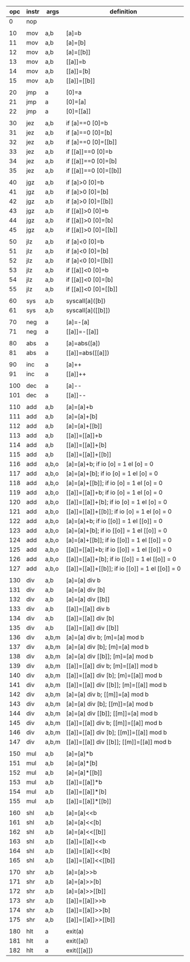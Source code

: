 | opc | instr | args   | definition                                     |
|-----|-------|--------|------------------------------------------------|
| 0   | nop   |        |                                                |
|                                                                       |
| 10  | mov   | a,b    | [a]=b                                          |
| 11  | mov   | a,b    | [a]=[b]                                        |
| 12  | mov   | a,b    | [a]=[[b]]                                      |
| 13  | mov   | a,b    | [[a]]=b                                        |
| 14  | mov   | a,b    | [[a]]=[b]                                      |
| 15  | mov   | a,b    | [[a]]=[[b]]                                    |
|                                                                       |
| 20  | jmp   | a      | [0]=a                                          |
| 21  | jmp   | a      | [0]=[a]                                        |
| 22  | jmp   | a      | [0]=[[a]]                                      |
|                                                                       |
| 30  | jez   | a,b    | if [a]==0 [0]=b                                |
| 31  | jez   | a,b    | if [a]==0 [0]=[b]                              |
| 32  | jez   | a,b    | if [a]==0 [0]=[[b]]                            |
| 33  | jez   | a,b    | if [[a]]==0 [0]=b                              |
| 34  | jez   | a,b    | if [[a]]==0 [0]=[b]                            |
| 35  | jez   | a,b    | if [[a]]==0 [0]=[[b]]                          |
|     |       |        |                                                |
| 40  | jgz   | a,b    | if [a]>0 [0]=b                                 |
| 41  | jgz   | a,b    | if [a]>0 [0]=[b]                               |
| 42  | jgz   | a,b    | if [a]>0 [0]=[[b]]                             |
| 43  | jgz   | a,b    | if [[a]]>0 [0]=b                               |
| 44  | jgz   | a,b    | if [[a]]>0 [0]=[b]                             |
| 45  | jgz   | a,b    | if [[a]]>0 [0]=[[b]]                           |
|     |       |        |                                                |
| 50  | jlz   | a,b    | if [a]<0 [0]=b                                 |
| 51  | jlz   | a,b    | if [a]<0 [0]=[b]                               |
| 52  | jlz   | a,b    | if [a]<0 [0]=[[b]]                             |
| 53  | jlz   | a,b    | if [[a]]<0 [0]=b                               |
| 54  | jlz   | a,b    | if [[a]]<0 [0]=[b]                             |
| 55  | jlz   | a,b    | if [[a]]<0 [0]=[[b]]                           |
|     |       |        |                                                |
| 60  | sys   | a,b    | syscall\[a\]([b])                              |
| 61  | sys   | a,b    | syscall\[a\]([[b]])                            |
|     |       |        |                                                |
| 70  | neg   | a      | [a]=-[a]                                       |
| 71  | neg   | a      | [[a]]=-[[a]]                                   |
|     |       |        |                                                |
| 80  | abs   | a      | [a]=abs([a])                                   |
| 81  | abs   | a      | [[a]]=abs([[a]])                               |
|     |       |        |                                                |
| 90  | inc   | a      | [a]++                                          |
| 91  | inc   | a      | [[a]]++                                        |
|     |       |        |                                                |
| 100 | dec   | a      | [a]--                                          |
| 101 | dec   | a      | [[a]]--                                        |
|     |       |        |                                                |
| 110 | add   | a,b    | [a]=[a]+b                                      |
| 111 | add   | a,b    | [a]=[a]+[b]                                    |
| 112 | add   | a,b    | [a]=[a]+[[b]]                                  |
| 113 | add   | a,b    | [[a]]=[[a]]+b                                  |
| 114 | add   | a,b    | [[a]]=[[a]]+[b]                                |
| 115 | add   | a,b    | [[a]]=[[a]]+[[b]]                              |
| 116 | add   | a,b,o  | [a]=[a]+b; if io [o] = 1 el [o] = 0            |
| 117 | add   | a,b,o  | [a]=[a]+[b]; if io [o] = 1 el [o] = 0          |
| 118 | add   | a,b,o  | [a]=[a]+[[b]]; if io [o] = 1 el [o] = 0        |
| 119 | add   | a,b,o  | [[a]]=[[a]]+b; if io [o] = 1 el [o] = 0        |
| 120 | add   | a,b,o  | [[a]]=[[a]]+[b]; if io [o] = 1 el [o] = 0      |
| 121 | add   | a,b,o  | [[a]]=[[a]]+[[b]]; if io [o] = 1 el [o] = 0    |
| 122 | add   | a,b,o  | [a]=[a]+b; if io [[o]] = 1 el [[o]] = 0        |
| 123 | add   | a,b,o  | [a]=[a]+[b]; if io [[o]] = 1 el [[o]] = 0      |
| 124 | add   | a,b,o  | [a]=[a]+[[b]]; if io [[o]] = 1 el [[o]] = 0    |
| 125 | add   | a,b,o  | [[a]]=[[a]]+b; if io [[o]] = 1 el [[o]] = 0    |
| 126 | add   | a,b,o  | [[a]]=[[a]]+[b]; if io [[o]] = 1 el [[o]] = 0  |
| 127 | add   | a,b,o  | [[a]]=[[a]]+[[b]]; if io [[o]] = 1 el [[o]] = 0|
|     |       |        |                                                |
| 130 | div   | a,b    | [a]=[a] div b                                  |
| 131 | div   | a,b    | [a]=[a] div [b]                                |
| 132 | div   | a,b    | [a]=[a] div [[b]]                              |
| 133 | div   | a,b    | [[a]]=[[a]] div b                              |
| 134 | div   | a,b    | [[a]]=[[a]] div [b]                            |
| 135 | div   | a,b    | [[a]]=[[a]] div [[b]]                          |
| 136 | div   | a,b,m  | [a]=[a] div b; [m]=[a] mod b                   |
| 137 | div   | a,b,m  | [a]=[a] div [b]; [m]=[a] mod b                 |
| 138 | div   | a,b,m  | [a]=[a] div [[b]]; [m]=[a] mod b               |
| 139 | div   | a,b,m  | [[a]]=[[a]] div b; [m]=[[a]] mod b             |
| 140 | div   | a,b,m  | [[a]]=[[a]] div [b]; [m]=[[a]] mod b           |
| 141 | div   | a,b,m  | [[a]]=[[a]] div [[b]]; [m]=[[a]] mod b         |
| 142 | div   | a,b,m  | [a]=[a] div b; [[m]]=[a] mod b                 |
| 143 | div   | a,b,m  | [a]=[a] div [b]; [[m]]=[a] mod b               |
| 144 | div   | a,b,m  | [a]=[a] div [[b]]; [[m]]=[a] mod b             |
| 145 | div   | a,b,m  | [[a]]=[[a]] div b; [[m]]=[[a]] mod b           |
| 146 | div   | a,b,m  | [[a]]=[[a]] div [b]; [[m]]=[[a]] mod b         |
| 147 | div   | a,b,m  | [[a]]=[[a]] div [[b]]; [[m]]=[[a]] mod b       |
|     |       |        |                                                |
| 150 | mul   | a,b    | [a]=[a]*b                                      |
| 151 | mul   | a,b    | [a]=[a]*[b]                                    |
| 152 | mul   | a,b    | [a]=[a]*[[b]]                                  |
| 153 | mul   | a,b    | [[a]]=[[a]]*b                                  |
| 154 | mul   | a,b    | [[a]]=[[a]]*[b]                                |
| 155 | mul   | a,b    | [[a]]=[[a]]*[[b]]                              |
|     |       |        |                                                |
| 160 | shl   | a,b    | [a]=[a]<<b                                     |
| 161 | shl   | a,b    | [a]=[a]<<[b]                                   |
| 162 | shl   | a,b    | [a]=[a]<<[[b]]                                 |
| 163 | shl   | a,b    | [[a]]=[[a]]<<b                                 |
| 164 | shl   | a,b    | [[a]]=[[a]]<<[b]                               |
| 165 | shl   | a,b    | [[a]]=[[a]]<<[[b]]                             |
|     |       |        |                                                |
| 170 | shr   | a,b    | [a]=[a]>>b                                     |
| 171 | shr   | a,b    | [a]=[a]>>[b]                                   |
| 172 | shr   | a,b    | [a]=[a]>>[[b]]                                 |
| 173 | shr   | a,b    | [[a]]=[[a]]>>b                                 |
| 174 | shr   | a,b    | [[a]]=[[a]]>>[b]                               |
| 175 | shr   | a,b    | [[a]]=[[a]]>>[[b]]                             |
|     |       |        |                                                |
| 180 | hlt   | a      | exit(a)                                        |
| 181 | hlt   | a      | exit([a])                                      |
| 182 | hlt   | a      | exit([[a]])                                    |
